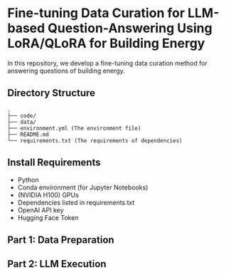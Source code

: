 # Fine-tuning Data Curation for LLM-based Question-Answering Using LoRA/QLoRA for Building Energy

In this repository, we develop a fine-tuning data curation method for answering questions of building energy.

## Directory Structure
```
.
├── code/
├── data/
├── environment.yml (The environment file)
├── README.md
└── requirements.txt (The requirements of dependencies)
```
   
## Install Requirements
  * Python  
  * Conda environment (for Jupyter Notebooks) 
  * (NVIDIA H100) GPUs    
  * Dependencies listed in requirements.txt 
  * OpenAI API key
  * Hugging Face Token

## Part 1: Data Preparation

## Part 2: LLM Execution 
